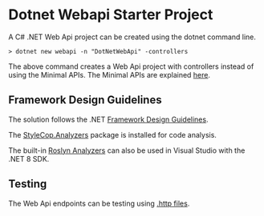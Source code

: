 # Dotnet Webapi Starter Project

A C# .NET Web Api project can be created using the dotnet command line.
```shell
> dotnet new webapi -n "DotNetWebApi" -controllers
```
The above command creates a Web Api project with controllers instead of using the Minimal APIs. The Minimal APIs are explained [here](https://learn.microsoft.com/en-us/aspnet/core/fundamentals/minimal-apis/overview?view=aspnetcore-8.0).

## Framework Design Guidelines
The solution follows the .NET [Framework Design Guidelines](https://learn.microsoft.com/en-us/dotnet/standard/design-guidelines/).

The [StyleCop.Analyzers](https://www.nuget.org/packages/StyleCop.Analyzers/) package is installed for code analysis.

The built-in [Roslyn Analyzers](https://github.com/dotnet/roslyn-analyzers) can also be used in Visual Studio with the .NET 8 SDK.

## Testing
The Web Api endpoints can be testing using
[.http files](https://learn.microsoft.com/en-us/aspnet/core/test/http-files).